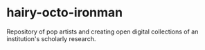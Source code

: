 hairy-octo-ironman
==================

Repository of  pop artists and creating open digital collections of an institution's scholarly research.
